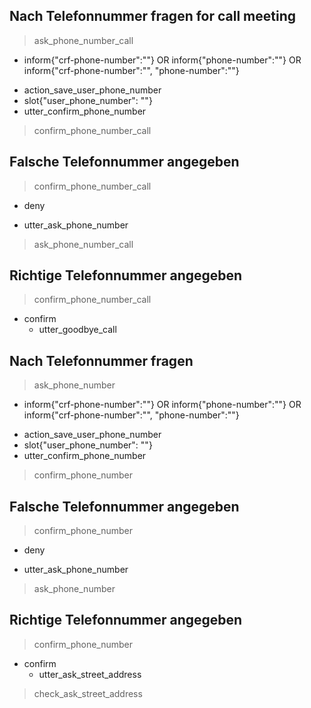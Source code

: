 <!--Call Story-->

## Nach Telefonnummer fragen for call meeting
> ask_phone_number_call
* inform{"crf-phone-number":""} OR inform{"phone-number":""} OR inform{"crf-phone-number":"", "phone-number":""}
 - action_save_user_phone_number
 - slot{"user_phone_number": ""}
 - utter_confirm_phone_number
> confirm_phone_number_call

## Falsche Telefonnummer angegeben
> confirm_phone_number_call
* deny
 - utter_ask_phone_number
> ask_phone_number_call

## Richtige Telefonnummer angegeben
> confirm_phone_number_call
* confirm
  - utter_goodbye_call

<!--Report Damage Story-->

## Nach Telefonnummer fragen 
> ask_phone_number
* inform{"crf-phone-number":""} OR inform{"phone-number":""} OR inform{"crf-phone-number":"", "phone-number":""}
 - action_save_user_phone_number
 - slot{"user_phone_number": ""}
 - utter_confirm_phone_number
> confirm_phone_number

## Falsche Telefonnummer angegeben
> confirm_phone_number
* deny
 - utter_ask_phone_number
> ask_phone_number  

## Richtige Telefonnummer angegeben
> confirm_phone_number
* confirm
  - utter_ask_street_address
> check_ask_street_address